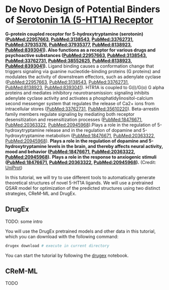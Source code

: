 # De Novo Design of Potential Binders of [Serotonin 1A (5-HT1A) Receptor](https://gpcrdb.org/protein/5ht1a_human/)

**G-protein coupled receptor for 5-hydroxytryptamine (serotonin) ([PubMed:22957663](https://pubmed.ncbi.nlm.nih.gov/22957663/), [PubMed:3138543](https://pubmed.ncbi.nlm.nih.gov/3138543/), [PubMed:33762731](https://pubmed.ncbi.nlm.nih.gov/33762731/), [PubMed:37935376](https://pubmed.ncbi.nlm.nih.gov/37935376/), [PubMed:37935377](https://pubmed.ncbi.nlm.nih.gov/37935377/), [PubMed:8138923](https://pubmed.ncbi.nlm.nih.gov/8138923/), [PubMed:8393041](https://pubmed.ncbi.nlm.nih.gov/8393041/)). Also functions as a receptor for various drugs and psychoactive substances ([PubMed:22957663](https://pubmed.ncbi.nlm.nih.gov/22957663/), [PubMed:3138543](https://pubmed.ncbi.nlm.nih.gov/3138543/), [PubMed:33762731](https://pubmed.ncbi.nlm.nih.gov/33762731/), [PubMed:38552625](https://pubmed.ncbi.nlm.nih.gov/38552625/), [PubMed:8138923](https://pubmed.ncbi.nlm.nih.gov/8138923/), [PubMed:8393041](https://pubmed.ncbi.nlm.nih.gov/8393041/)).** Ligand binding causes a conformation change that triggers signaling via guanine nucleotide-binding proteins (G proteins) and modulates the activity of downstream effectors, such as adenylate cyclase ([PubMed:22957663](https://pubmed.ncbi.nlm.nih.gov/22957663/), [PubMed:3138543](https://pubmed.ncbi.nlm.nih.gov/3138543/), [PubMed:33762731](https://pubmed.ncbi.nlm.nih.gov/33762731/), [PubMed:8138923](https://pubmed.ncbi.nlm.nih.gov/8138923/), [PubMed:8393041](https://pubmed.ncbi.nlm.nih.gov/8393041/)). HTR1A is coupled to G(i)/G(o) G alpha proteins and mediates inhibitory neurotransmission: signaling inhibits adenylate cyclase activity and activates a phosphatidylinositol-calcium second messenger system that regulates the release of Ca2+ ions from intracellular stores ([PubMed:33762731](https://pubmed.ncbi.nlm.nih.gov/33762731/), [PubMed:35610220](https://pubmed.ncbi.nlm.nih.gov/35610220/)). Beta-arrestin family members regulate signaling by mediating both receptor desensitization and resensitization processes ([PubMed:18476671](https://pubmed.ncbi.nlm.nih.gov/18476671/), [PubMed:20363322](https://pubmed.ncbi.nlm.nih.gov/20363322/), [PubMed:20945968](https://pubmed.ncbi.nlm.nih.gov/20945968/)).Plays a role in the regulation of 5-hydroxytryptamine release and in the regulation of dopamine and 5-hydroxytryptamine metabolism ([PubMed:18476671](https://pubmed.ncbi.nlm.nih.gov/18476671/), [PubMed:20363322](https://pubmed.ncbi.nlm.nih.gov/20363322/), [PubMed:20945968](https://pubmed.ncbi.nlm.nih.gov/20945968/)). **Plays a role in the regulation of dopamine and 5-hydroxytryptamine levels in the brain, and thereby affects neural activity, mood and behavior ([PubMed:18476671](https://pubmed.ncbi.nlm.nih.gov/18476671/), [PubMed:20363322](https://pubmed.ncbi.nlm.nih.gov/20363322/), [PubMed:20945968](https://pubmed.ncbi.nlm.nih.gov/20945968/)).**
**Plays a role in the response to anxiogenic stimuli ([PubMed:18476671](https://pubmed.ncbi.nlm.nih.gov/18476671/), [PubMed:20363322](https://pubmed.ncbi.nlm.nih.gov/20363322/), [PubMed:20945968](https://pubmed.ncbi.nlm.nih.gov/20945968/)).** (Credit: [UniProt](https://www.uniprot.org/uniprotkb/P08908/entry))

In this tutorial, we will try to use different tools to automatically generate theoretical structures of novel 5-HT1A ligands. We will use a pretrained QSAR model for optimization of the predicted structures using two distinct strategies, CReM-ML and DrugEx.

## DrugEx

TODO: some intro

You will use the DrugEx pretrained models and other data in this tutorial, which you can download with the following command:

```bash
drugex download # execute in current directory
````

You can start the tutorial by following the [drugex](./drugex.ipynb) notebook.

## CReM-ML

TODO